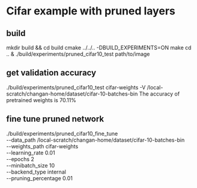 # Cifar example with pruned layers
## build
mkdir build && cd build
cmake ../../.. -DBUILD_EXPERIMENTS=ON
make
cd .. & ./build/experiments/pruned_cifar10_test path/to/image

## get validation accuracy
./build/experiments/pruned_cifar10_test cifar-weights -V /local-scratch/changan-home/dataset/cifar-10-batches-bin
The accuracy of pretrained weights is 70.11%

## fine tune pruned network
./build/experiments/pruned_cifar10_fine_tune \
--data_path /local-scratch/changan-home/dataset/cifar-10-batches-bin \
--weights_path cifar-weights \
--learning_rate 0.01 \
--epochs 2 \
--minibatch_size 10 \
--backend_type internal \
--pruning_percentage 0.01